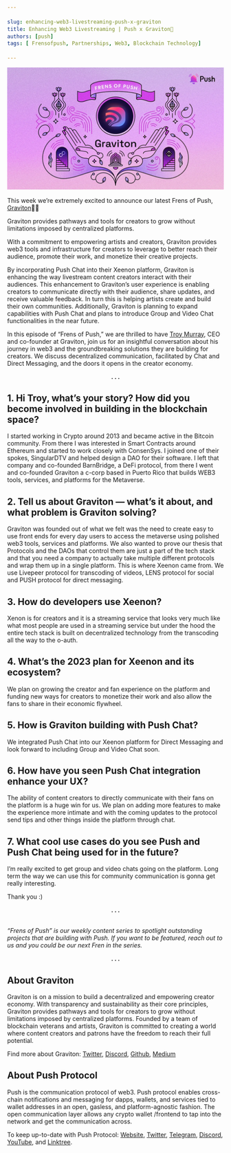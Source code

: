 ```yaml
---

slug: enhancing-web3-livestreaming-push-x-graviton
title: Enhancing Web3 Livestreaming | Push x Graviton🧲
authors: [push]
tags: [ Frensofpush, Partnerships, Web3, Blockchain Technology]

---
```


![Cover Image](./cover-image.webp)

This week we’re extremely excited to announce our latest Frens of Push, [Graviton](https://graviton.xyz/about)🧲🎉

Graviton provides pathways and tools for creators to grow without limitations imposed by centralized platforms.

With a commitment to empowering artists and creators, Graviton provides web3 tools and infrastructure for creators to leverage to better reach their audience, promote their work, and monetize their creative projects.

By incorporating Push Chat into their Xeenon platform, Graviton is enhancing the way livestream content creators interact with their audiences. This enhancement to Graviton’s user experience is enabling creators to communicate directly with their audience, share updates, and receive valuable feedback. In turn this is helping artists create and build their own communities. Additionally, Graviton is planning to expand capabilities with Push Chat and plans to introduce Group and Video Chat functionalities in the near future.

In this episode of “Frens of Push,” we are thrilled to have [Troy Murray](https://twitter.com/TroyMurs), CEO and co-founder at Graviton, join us for an insightful conversation about his journey in web3 and the groundbreaking solutions they are building for creators. We discuss decentralized communication, facilitated by Chat and Direct Messaging, and the doors it opens in the creator economy.

<center><b>.   .   .</b></center>

## 1. Hi Troy, what’s your story? How did you become involved in building in the blockchain space?

I started working in Crypto around 2013 and became active in the Bitcoin community. From there I was interested in Smart Contracts around Ethereum and started to work closely with ConsenSys. I joined one of their spokes, SingularDTV and helped design a DAO for their software. I left that company and co-founded BarnBridge, a DeFi protocol, from there I went and co-founded Graviton a c-corp based in Puerto Rico that builds WEB3 tools, services, and platforms for the Metaverse.

## 2. Tell us about Graviton — what’s it about, and what problem is Graviton solving?

Graviton was founded out of what we felt was the need to create easy to use front ends for every day users to access the metaverse using polished web3 tools, services and platforms. We also wanted to prove our thesis that Protocols and the DAOs that control them are just a part of the tech stack and that you need a company to actually take multiple different protocols and wrap them up in a single platform. This is where Xeenon came from. We use Livepeer protocol for transcoding of videos, LENS protocol for social and PUSH protocol for direct messaging.

## 3. How do developers use Xeenon?

Xenon is for creators and it is a streaming service that looks very much like what most people are used in a streaming service but under the hood the entire tech stack is built on decentralized technology from the transcoding all the way to the o-auth.

## 4. What’s the 2023 plan for Xeenon and its ecosystem?

We plan on growing the creator and fan experience on the platform and funding new ways for creators to monetize their work and also allow the fans to share in their economic flywheel.

## 5. How is Graviton building with Push Chat?

We integrated Push Chat into our Xeenon platform for Direct Messaging and look forward to including Group and Video Chat soon.

## 6. How have you seen Push Chat integration enhance your UX?

The ability of content creators to directly communicate with their fans on the platform is a huge win for us. We plan on adding more features to make the experience more intimate and with the coming updates to the protocol send tips and other things inside the platform through chat.

## 7. What cool use cases do you see Push and Push Chat being used for in the future?

I’m really excited to get group and video chats going on the platform. Long term the way we can use this for community communication is gonna get really interesting.

Thank you :)

<center><b>.   .   .</b></center><br/>

<i>“Frens of Push” is our weekly content series to spotlight outstanding projects that are building with Push. If you want to be featured, reach out to us and you could be our next Fren in the series.</i>

<center><b>.   .   .</b></center>

## About Graviton

Graviton is on a mission to build a decentralized and empowering creator economy. With transparency and sustainability as their core principles, Graviton provides pathways and tools for creators to grow without limitations imposed by centralized platforms. Founded by a team of blockchain veterans and artists, Graviton is committed to creating a world where content creators and patrons have the freedom to reach their full potential.

Find more about Graviton: [Twitter](https://twitter.com/Graviton_XYZ), [Discord](https://discord.com/invite/nfu), [Github](https://github.com/GravitonINC), [Medium](https://medium.com/graviton-xyz)

## About Push Protocol

Push is the communication protocol of web3. Push protocol enables cross-chain notifications and messaging for dapps, wallets, and services tied to wallet addresses in an open, gasless, and platform-agnostic fashion. The open communication layer allows any crypto wallet /frontend to tap into the network and get the communication across.

To keep up-to-date with Push Protocol: [Website](https://push.org/), [Twitter](https://twitter.com/pushprotocol), [Telegram](https://t.me/epnsproject), [Discord](https://discord.gg/pushprotocol), [YouTube](https://www.youtube.com/c/EthereumPushNotificationService), and [Linktree](https://linktr.ee/pushprotocol).